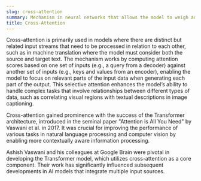 ```yaml
---
slug: cross-attention
summary: Mechanism in neural networks that allows the model to weigh and integrate information from different input sources dynamically.
title: Cross-Attention
---
```


Cross-attention is primarily used in models where there are distinct but related input streams that need to be processed in relation to each other, such as in machine translation where the model must consider both the source and target text. The mechanism works by computing attention scores based on one set of inputs (e.g., a query from a decoder) against another set of inputs (e.g., keys and values from an encoder), enabling the model to focus on relevant parts of the input data when generating each part of the output. This selective attention enhances the model’s ability to handle complex tasks that involve relationships between different types of data, such as correlating visual regions with textual descriptions in image captioning.

Cross-attention gained prominence with the success of the Transformer architecture, introduced in the seminal paper "Attention is All You Need" by Vaswani et al. in 2017. It was crucial for improving the performance of various tasks in natural language processing and computer vision by enabling more contextually aware information processing.

Ashish Vaswani and his colleagues at Google Brain were pivotal in developing the Transformer model, which utilizes cross-attention as a core component. Their work has significantly influenced subsequent developments in AI models that integrate multiple input sources.